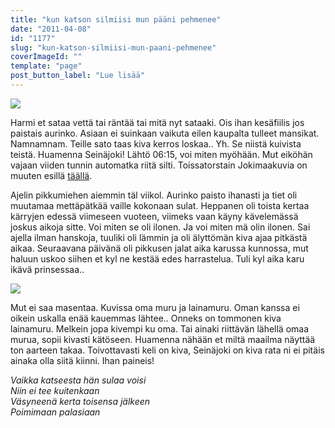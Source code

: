 ```yaml
---
title: "kun katson silmiisi mun pääni pehmenee"
date: "2011-04-08"
id: "1177"
slug: "kun-katson-silmiisi-mun-paani-pehmenee"
coverImageId: ""
template: "page"
post_button_label: "Lue lisää"
---
```


[![](/images/nimet%25C3%25B6n26.png)](http://4.bp.blogspot.com/-P8STVUPiMAA/TZ8s0p_G19I/AAAAAAAAAE0/pj1NQk1ASM0/s1600/nimet%25C3%25B6n26.png)

  
Harmi et sataa vettä tai räntää tai mitä nyt sataaki. Ois ihan kesäfiilis jos paistais aurinko. Asiaan ei suinkaan vaikuta eilen kaupalta tulleet mansikat. Namnamnam. Teille sato taas kiva kerros loskaa.. Yh. Se niistä kuivista teistä. Huamenna Seinäjoki! Lähtö 06:15, voi miten myöhään. Mut eiköhän vajaan viiden tunnin automatka riitä silti. Toissatorstain Jokimaakuvia on muuten esillä [täällä](http://maisaw.otukset.fi/kuvat/2011/Ravit/TotoTV+Jokimaa/).  
  
Ajelin pikkumiehen aiemmin täl viikol. Aurinko paisto ihanasti ja tiet oli muutamaa mettäpätkää vaille kokonaan sulat. Heppanen oli toista kertaa kärryjen edessä viimeseen vuoteen, viimeks vaan käyny kävelemässä joskus aikoja sitte. Voi miten se oli ilonen. Ja voi miten mä olin ilonen. Sai ajella ilman hanskoja, tuuliki oli lämmin ja oli älyttömän kiva ajaa pitkästä aikaa. Seuraavana päivänä oli pikkusen jalat aika karussa kunnossa, mut haluun uskoo siihen et kyl ne kestää edes harrastelua. Tuli kyl aika karu ikävä prinsessaa..  
  

[![](/images/nimet%25C3%25B6n25.png)](http://4.bp.blogspot.com/-MFuk4a9Zy8c/TZ8szRVxIsI/AAAAAAAAAEw/Bh_Wt05s2Ys/s1600/nimet%25C3%25B6n25.png)

  
Mut ei saa masentaa. Kuvissa oma muru ja lainamuru. Oman kanssa ei oikein uskalla enää kauemmas lähtee.. Onneks on tommonen kiva lainamuru. Melkein jopa kivempi ku oma. Tai ainaki riittävän lähellä omaa murua, sopii kivasti kätöseen. Huamenna nähään et miltä maailma näyttää ton aarteen takaa. Toivottavasti keli on kiva, Seinäjoki on kiva rata ni ei pitäis ainaka olla siitä kiinni. Ihan paineis!  
  
_Vaikka katseesta hän sulaa voisi  
Niin ei tee kuitenkaan  
Väsyneenä kerta toisensa jälkeen  
Poimimaan palasiaan_

